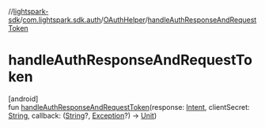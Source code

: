 //[lightspark-sdk](../../../index.md)/[com.lightspark.sdk.auth](../index.md)/[OAuthHelper](index.md)/[handleAuthResponseAndRequestToken](handle-auth-response-and-request-token.md)

# handleAuthResponseAndRequestToken

[android]\
fun [handleAuthResponseAndRequestToken](handle-auth-response-and-request-token.md)(response: [Intent](https://developer.android.com/reference/kotlin/android/content/Intent.html), clientSecret: [String](https://kotlinlang.org/api/latest/jvm/stdlib/kotlin/-string/index.html), callback: ([String](https://kotlinlang.org/api/latest/jvm/stdlib/kotlin/-string/index.html)?, [Exception](https://kotlinlang.org/api/latest/jvm/stdlib/kotlin/-exception/index.html)?) -&gt; [Unit](https://kotlinlang.org/api/latest/jvm/stdlib/kotlin/-unit/index.html))

